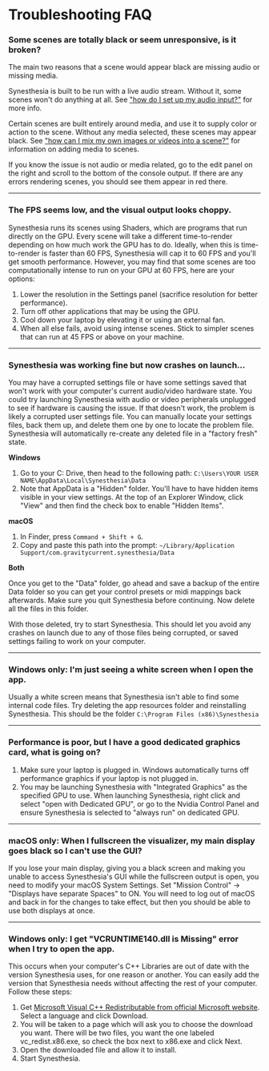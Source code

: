 # Troubleshooting FAQ

### Some scenes are totally black or seem unresponsive, is it broken?
The main two reasons that a scene would appear black are missing audio or missing media.

Synesthesia is built to be run with a live audio stream. Without it, some scenes won't do anything at all. See ["how do I set up my audio input?"](./audio.md#how-do-i-set-up-my-audio-input) for more info.

Certain scenes are built entirely around media, and use it to supply color or action to the scene. Without any media selected, these scenes may appear black. See ["how can I mix my own images or videos into a scene?"](./general.md#how-can-i-mix-my-own-images-or-videos-into-a-scene) for information on adding media to scenes.

If you know the issue is not audio or media related, go to the edit panel on the right and scroll to the bottom of the console output. If there are any errors rendering scenes, you should see them appear in red there.

---

### The FPS seems low, and the visual output looks choppy.
Synesthesia runs its scenes using Shaders, which are programs that run directly on the GPU. Every scene will take a different time-to-render depending on how much work the GPU has to do. Ideally, when this is time-to-render is faster than 60 FPS, Synesthesia will cap it to 60 FPS and you'll get smooth performance. However, you may find that some scenes are too computationally intense to run on your GPU at 60 FPS, here are your options:

1. Lower the resolution in the Settings panel (sacrifice resolution for better performance).
2. Turn off other applications that may be using the GPU.
3. Cool down your laptop by elevating it or using an external fan.
4. When all else fails, avoid using intense scenes. Stick to simpler scenes that can run at 45 FPS or above on your machine.

---

### Synesthesia was working fine but now crashes on launch...
You may have a corrupted settings file or have some settings saved that won't work with your computer's current audio/video hardware state. You could try launching Synesthesia with audio or video peripherals unplugged to see if hardware is causing the issue. If that doesn't work, the problem is likely a corrupted user settings file. You can manually locate your settings files, back them up, and delete them one by one to locate the problem file. Synesthesia will automatically re-create any deleted file in a "factory fresh" state.

**Windows**

1. Go to your C: Drive, then head to the following path: `C:\Users\YOUR USER NAME\AppData\Local\Synesthesia\Data`
2. Note that AppData is a "Hidden" folder. You'll have to have hidden items visible in your view settings. At the top of an Explorer Window, click "View" and then find the check box to enable "Hidden Items".

**macOS**

1. In Finder, press `Command + Shift + G`.
2. Copy and paste this path into the prompt: `~/Library/Application Support/com.gravitycurrent.synesthesia/Data`

**Both**

Once you get to the "Data" folder, go ahead and save a backup of the entire Data folder so you can get your control presets or midi mappings back afterwards. Make sure you quit Synesthesia before continuing. Now delete all the files in this folder.

With those deleted, try to start Synesthesia. This should let you avoid any crashes on launch due to any of those files being corrupted, or saved settings failing to work on your computer.

---

### Windows only: I'm just seeing a white screen when I open the app.

Usually a white screen means that Synesthesia isn't able to find some internal code files. Try deleting the app resources folder and reinstalling Synesthesia. This should be the folder `C:\Program Files (x86)\Synesthesia`

---

### Performance is poor, but I have a good dedicated graphics card, what is going on?
1. Make sure your laptop is plugged in. Windows automatically turns off performance graphics if your laptop is not plugged in.
2. You may be launching Synesthesia with "Integrated Graphics" as the specified GPU to use. When launching Synesthesia, right click and select "open with Dedicated GPU", or go to the Nvidia Control Panel and ensure Synesthesia is selected to "always run" on dedicated GPU.

---

### macOS only: When I fullscreen the visualizer, my main display goes black so I can't use the GUI?
If you lose your main display, giving you a black screen and making you unable to access Synesthesia's GUI while the fullscreen output is open, you need to modify your macOS System Settings. Set "Mission Control" -> "Displays have separate Spaces" to ON. You will need to log out of macOS and back in for the changes to take effect, but then you should be able to use both displays at once.

---

### Windows only: I get "VCRUNTIME140.dll is Missing" error when I try to open the app.
This occurs when your computer's C++ Libraries are out of date with the version Synesthesia uses, for one reason or another. You can easily add the version that Synesthesia needs without affecting the rest of your computer. Follow these steps:

1. Get [Microsoft Visual C++ Redistributable from official Microsoft website](https://www.microsoft.com/en-us/download/details.aspx?id=52685). Select a language and click Download.
2. You will be taken to a page which will ask you to choose the download you want. There will be two files, you want the one labeled vc_redist.x86.exe, so check the box next to x86.exe and click Next.
3. Open the downloaded file and allow it to install.
4. Start Synesthesia.